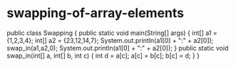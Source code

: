# swapping-of-array-elements 
public class Swapping {
		public static void main(String[] args) {
			int[] a1 = {1,2,3,4};
			int[] a2 = {23,12,14,7};
			System.out.println(a1[0] + ":" + a2[0]);
			swap_in(a1,a2,0);
			System.out.println(a1[0] + ":" + a2[0]);
		}
		public static void swap_in(int[] a, int[] b, int c) {
			int d = a[c];
			 a[c] = b[c];
			 b[c] = d;
		}
		}
